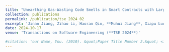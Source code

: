 ```yaml
---
title: "Unearthing Gas-Wasting Code Smells in Smart Contracts with Large Language Models"
collection: publications
permalink: /publication/tse_2024_02
excerpt: 'Jinan Jiang, Zihao Li, Haoran Qin, **Muhui Jiang**, Xiapu Luo, Xiaoming Wu, Haoyu Wang, Yutian Tang, Chengxiong Qian, Ting Chen'
date: 2024-10-17
venue: 'Transactions on Software Engineering (**TSE 2024**)'

#citation: 'our Name, You. (2010). &quot;Paper Title Number 2.&quot; <i>Journal 1</i>. 1(2).'
---
```

